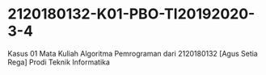 # 2120180132-K01-PBO-TI20192020-3-4
Kasus 01 Mata Kuliah Algoritma Pemrograman dari 2120180132 [Agus Setia Rega] Prodi Teknik Informatika
